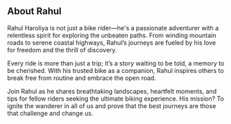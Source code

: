 <h2 class="mb-4 text-center">About Rahul</h2>
      <p class="text-center">
        Rahul Haroliya is not just a bike rider—he's a passionate adventurer with a relentless spirit for exploring the unbeaten paths.
        From winding mountain roads to serene coastal highways, Rahul’s journeys are fueled by his love for freedom and the thrill of discovery.
      </p>
      <p class="text-center">
        Every ride is more than just a trip; it’s a story waiting to be told, a memory to be cherished.
        With his trusted bike as a companion, Rahul inspires others to break free from routine and embrace the open road.
      </p>
      <p class="text-center">
        Join Rahul as he shares breathtaking landscapes, heartfelt moments, and tips for fellow riders seeking the ultimate biking experience.
        His mission? To ignite the wanderer in all of us and prove that the best journeys are those that challenge and change us.
      </p>
